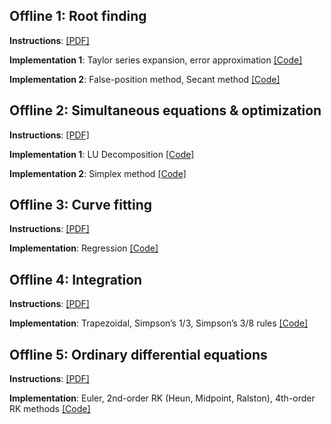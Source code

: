 ## Offline 1: Root finding

**Instructions**: [[PDF]](/1-root-finding/instructions.pdf/)

**Implementation 1**: Taylor series expansion, error approximation [[Code]](/1-root-finding/1.py) 

**Implementation 2**: False-position method, Secant method [[Code]](/1-root-finding/2.py) 

## Offline 2: Simultaneous equations & optimization

**Instructions**: [[PDF]](/2-equations-and-optimization/instructions.pdf/)

**Implementation 1**: LU Decomposition [[Code]](/2-equations-and-optimization/1.py) 

**Implementation 2**: Simplex method [[Code]](/2-equations-and-optimization/2.py) 

## Offline 3: Curve fitting

**Instructions**: [[PDF]](/3-curve-fitting/instructions.pdf/)

**Implementation**: Regression [[Code]](/3-curve-fitting/1.py) 

## Offline 4: Integration

**Instructions**: [[PDF]](/4-integration/instructions.pdf/)

**Implementation**: Trapezoidal, Simpson’s 1/3, Simpson’s 3/8 rules [[Code]](/4-integration/1.py) 

## Offline 5: Ordinary differential equations

**Instructions**: [[PDF]](/5-ordinary-differential-equations/instructions.pdf/)

**Implementation**: Euler, 2nd-order RK (Heun, Midpoint, Ralston), 4th-order RK methods [[Code]](/5-ordinary-differential-equations/1.py) 
